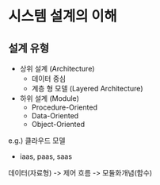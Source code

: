 
# 시스템 설계의 이해

## 설계 유형
- 상위 설계 (Architecture)
	- 데이터 중심
	- 계층 형 모델 (Layered Architecture)
- 하위 설계 (Module)
	- Procedure-Oriented
	- Data-Oriented
	- Object-Oriented

e.g.) 클라우드 모델
- iaas, paas, saas

데이터(자료형) -> 제어 흐름 -> 모듈화개념(함수)